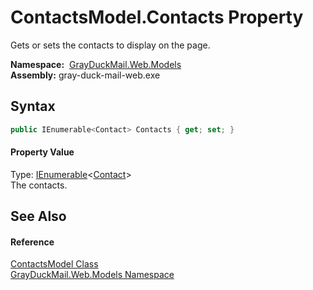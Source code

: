 ContactsModel.Contacts Property
===============================
Gets or sets the contacts to display on the page.

  **Namespace:**  [GrayDuckMail.Web.Models][1]  
  **Assembly:** gray-duck-mail-web.exe

Syntax
------

```csharp
public IEnumerable<Contact> Contacts { get; set; }
```

#### Property Value
Type: [IEnumerable][2]&lt;[Contact][3]>  
 The contacts. 

See Also
--------

#### Reference
[ContactsModel Class][4]  
[GrayDuckMail.Web.Models Namespace][1]  

[1]: ../README.md
[2]: https://docs.microsoft.com/dotnet/api/system.collections.generic.ienumerable-1
[3]: ../../GrayDuckMail.Common.Database/Contact/README.md
[4]: README.md